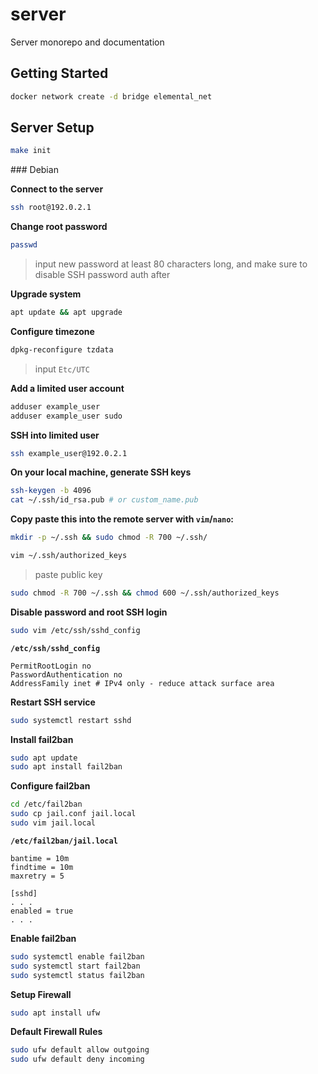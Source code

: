 # server
Server monorepo and documentation

## Getting Started

```sh
docker network create -d bridge elemental_net
```

## Server Setup

```sh
make init
```

### Debian


**Connect to the server**

```sh
ssh root@192.0.2.1
```

**Change root password**

```sh
passwd
```

> input new password at least 80 characters long, and make sure to disable SSH password auth after

**Upgrade system**

```sh
apt update && apt upgrade
```

**Configure timezone**

```sh
dpkg-reconfigure tzdata
```

> input `Etc/UTC`

**Add a limited user account**

```sh
adduser example_user
adduser example_user sudo
```

**SSH into limited user**

```sh
ssh example_user@192.0.2.1
```

**On your local machine, generate SSH keys**

```sh
ssh-keygen -b 4096
cat ~/.ssh/id_rsa.pub # or custom_name.pub
```

**Copy paste this into the remote server with `vim`/`nano`:**


```sh
mkdir -p ~/.ssh && sudo chmod -R 700 ~/.ssh/
```

```sh
vim ~/.ssh/authorized_keys
```

> paste public key

```sh
sudo chmod -R 700 ~/.ssh && chmod 600 ~/.ssh/authorized_keys
```

**Disable password and root SSH login**

```sh
sudo vim /etc/ssh/sshd_config
```

**`/etc/ssh/sshd_config`**
```
PermitRootLogin no
PasswordAuthentication no
AddressFamily inet # IPv4 only - reduce attack surface area
```

**Restart SSH service**

```sh
sudo systemctl restart sshd
```

**Install fail2ban**

```sh
sudo apt update
sudo apt install fail2ban
```

**Configure fail2ban**

```sh
cd /etc/fail2ban
sudo cp jail.conf jail.local
sudo vim jail.local
```

**`/etc/fail2ban/jail.local`**
```
bantime = 10m
findtime = 10m
maxretry = 5
```

```
[sshd]
. . .
enabled = true
. . .
```

**Enable fail2ban**

```sh
sudo systemctl enable fail2ban
sudo systemctl start fail2ban
sudo systemctl status fail2ban
```

**Setup Firewall**

```sh
sudo apt install ufw
```

**Default Firewall Rules**

```sh
sudo ufw default allow outgoing
sudo ufw default deny incoming
```

